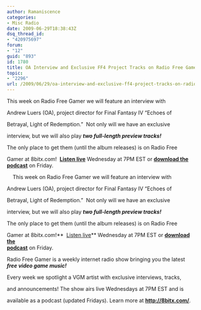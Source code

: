 ```yaml
---
author: Ramaniscence
categories:
- Misc Radio
date: 2009-06-29T18:38:43Z
dsq_thread_id:
- "420975697"
forum:
- "12"
guid: "893"
id: 1780
title: OA Interview and Exclusive FF4 Project Tracks on Radio Free Gamer!
topic:
- "2296"
url: /2009/06/29/oa-interview-and-exclusive-ff4-project-tracks-on-radio-free-gamer/
---
```


This week on Radio Free Gamer we will feature an interview with
  
Andrew Luers (OA), project director for Final Fantasy IV &#8220;Echoes of
  
Betrayal, Light of Redemption.&#8221;  Not only will we have an exclusive
  
interview, but we will also play _****two full-length preview tracks!****_ 
  
The only place to get them (until the album releases) is on Radio Free
  
Gamer at 8bitx.com!  **<a href="http://8bitx.com/" target="_self">Listen live</a>** Wednesday at 7PM EST or **<a href="http://feeds2.feedburner.com/RadioFreeGamerPodcast" target="_blank">download the<br /> podcast</a>** on Friday.
  
    This week on Radio Free Gamer we will feature an interview with
  
Andrew Luers (OA), project director for Final Fantasy IV &#8220;Echoes of
  
Betrayal, Light of Redemption.&#8221;  Not only will we have an exclusive
  
interview, but we will also play _**two full-length preview tracks!**_ 
  
The only place to get them (until the album releases) is on Radio Free
  
Gamer at 8bitx.com!**  <a href="http://8bitx.com/" target="_self">Listen live</a>** Wednesday at 7PM EST or **<a href="http://feeds2.feedburner.com/RadioFreeGamerPodcast" target="_blank">download the<br /> podcast</a>** on Friday.

Radio Free Gamer is a weekly internet radio show bringing you the latest _**free video game music!**_
  
Every week we spotlight a VGM artist with exclusive interviews, tracks,
  
and announcements! The show airs live Wednesdays at 7PM EST and is
  
available as a podcast (updated Fridays). Learn more at **<a target="_blank" href="http://8bitx.com/">http://8bitx.com/</a>**.